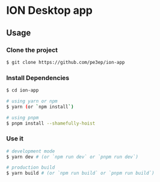 # **ION Desktop app**

## Usage

### Clone the project

```bash
$ git clone https://github.com/pe3ep/ion-app
```

### Install Dependencies

```bash
$ cd ion-app

# using yarn or npm
$ yarn (or `npm install`)

# using pnpm
$ pnpm install --shamefully-hoist
```

### Use it

```bash
# development mode
$ yarn dev # (or `npm run dev` or `pnpm run dev`)

# production build
$ yarn build # (or `npm run build` or `pnpm run build`)
```
